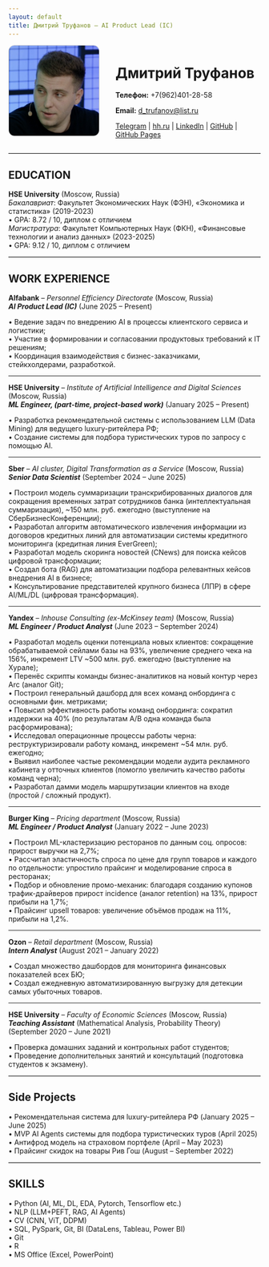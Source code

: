 ```yaml
---
layout: default
title: Дмитрий Труфанов — AI Product Lead (IC)
---
```


<div style="display: flex; align-items: flex-start; gap: 2rem;">
  <img src="assets/img/photo.jpg" alt="Фото Дмитрия Труфанова" style="width: 180px; border-radius: 12px; border: 1px solid #ccc;">
  <div>
    <h1>Дмитрий Труфанов</h1>
    <p><strong>Телефон:</strong> +7(962)401-28-58</p>
    <p><strong>Email:</strong> <a href="mailto:d_trufanov@list.ru">d_trufanov@list.ru</a></p>
    <p>
      <a href="https://t.me/dimi3_tru">Telegram</a> |
      <a href="https://hh.ru/resume/5f63a69eff0828b95f0039ed1f6e7644464578">hh.ru</a> |
      <a href="https://www.linkedin.com/in/%D0%B4%D0%BC%D0%B8%D1%82%D1%80%D0%B8%D0%B9-%D1%82%D1%80%D1%83%D1%84%D0%B0%D0%BD%D0%BE%D0%B2-a651711b3?utm_source=share&utm_campaign=share_via&utm_content=profile&utm_medium=ios_app">LinkedIn</a> |
      <a href="https://github.com/dimi3tru">GitHub</a> |
      <a href="https://dimi3tru.github.io/">GitHub Pages</a>
    </p>
  </div>
</div>

<hr style="border: 0; border-top: 1px solid #ccc; margin: 1em 0;">

## EDUCATION

**HSE University** (Moscow, Russia)  
_Бакалавриат_: Факультет Экономических Наук (ФЭН), «Экономика и статистика» (2019-2023)  
• GPA: 8.72 / 10, диплом с отличием  
_Магистратура_: Факультет Компьютерных Наук (ФКН), «Финансовые технологии и анализ данных» (2023-2025)   
• GPA: 9.12 / 10, диплом с отличием

<hr style="border: 0; border-top: 1px solid #ccc; margin: 1em 0;">

## WORK EXPERIENCE

**Alfabank** – _Personnel Efficiency Directorate_ (Moscow, Russia)  
**_AI Product Lead (IC)_** (June 2025 – Present)  

• Ведение задач по внедрению AI в процессы клиентского сервиса и логистики;  
• Участие в формировании и согласовании продуктовых требований к IT решениям;  
• Координация взаимодействия с бизнес-заказчиками, стейкхолдерами, разработкой.  

---

**HSE University** – _Institute of Artificial Intelligence and Digital Sciences_ (Moscow, Russia)  
**_ML Engineer, (part-time, project-based work)_** (January 2025 – Present) 

• Разработка рекомендательной системы с использованием LLM (Data Mining) для ведущего luxury-ритейлера РФ;  
• Создание системы для подбора туристических туров по запросу с помощью AI.  

---

**Sber** – _AI cluster, Digital Transformation as a Service_ (Moscow, Russia)  
**_Senior Data Scientist_** (September 2024 – June 2025)  

• Построил модель суммаризации транскрибированных диалогов для сокращения временных затрат сотрудников банка (интеллектуальная суммаризация), ~150 млн. руб. ежегодно (выступление на СберБизнесКонференции);  
• Разработал алгоритм автоматического извлечения информации из договоров кредитных линий для автоматизации системы кредитного мониторинга (кредитная линия EverGreen);  
• Разработал модель скоринга новостей (CNews) для поиска кейсов цифровой трансформации;  
• Создал бота (RAG) для автоматизации подбора релевантных кейсов внедрения AI в бизнесе;  
• Консультирование представителей крупного бизнеса (ЛПР) в сфере AI/ML/DL (цифровая трансформация).  

---

**Yandex** – _Inhouse Consulting (ex-McKinsey team)_ (Moscow, Russia)  
**_ML Engineer / Product Analyst_** (June 2023 – September 2024)  

• Разработал модель оценки потенциала новых клиентов: сокращение обрабатываемой сейлами базы на 93%, увеличение среднего чека на 156%, инкремент LTV ~500 млн. руб. ежегодно (выступление на Хурале);  
• Перенёс скрипты команды бизнес-аналитиков на новый контур через Arc (аналог Git);  
• Построил генеральный дашборд для всех команд онбординга с основными фин. метриками;  
• Повысил эффективность работы команд онбординга: сократил издержки на 40% (по результатам A/B одна команда была расформирована);  
• Исследовал операционные процессы работы черна: реструктуризировали работу команд, инкремент ~54 млн. руб. ежегодно;  
• Выявил наиболее частые рекомендации модели аудита рекламного кабинета у отточных клиентов (помогло увеличить качество работы команд черна);  
• Разработал дамми модель маршрутизации клиентов на входе (простой / сложный продукт).  

---

**Burger King** – _Pricing department_ (Moscow, Russia)  
**_ML Engineer / Product Analyst_** (January 2022 – June 2023)  

• Построил ML-кластеризацию ресторанов по данным соц. опросов: прирост выручки на 2,7%;  
• Рассчитал эластичность спроса по цене для групп товаров и каждого по отдельности: упростило прайсинг и моделирование спроса в ресторанах;  
• Подбор и обновление промо-механик: благодаря созданию купонов трафик-драйверов прирост incidence (аналог retention) на 13%, прирост прибыли на 1,7%;  
• Прайсинг upsell товаров: увеличение объёмов продаж на 11%, прибыли на 1,2%.  

---

**Ozon** – _Retail department_ (Moscow, Russia)  
**_Intern Analyst_** (August 2021 – January 2022) 

• Создал множество дашбордов для мониторинга финансовых показателей всех БЮ;  
• Создал ежедневную автоматизированную выгрузку для детекции самых убыточных товаров.  

---

**HSE University** – _Faculty of Economic Sciences_ (Moscow, Russia)  
**_Teaching Assistant_** (Mathematical Analysis, Probability Theory) (September 2020 – June 2021)  

• Проверка домашних заданий и контрольных работ студентов;  
• Проведение дополнительных занятий и консультаций (подготовка студентов к экзамену).  

<hr style="border: 0; border-top: 1px solid #ccc; margin: 1em 0;">

## Side Projects
• Рекомендательная система для luxury-ритейлера РФ (January 2025 – June 2025)  
• MVP AI Agents системы для подбора туристических туров (April 2025)  
• Антифрод модель на страховом портфеле (April – May 2023)  
• Прайсинг скидок на товары Рив Гош (August – September 2022)  

<hr style="border: 0; border-top: 1px solid #ccc; margin: 1em 0;">

## SKILLS

• Python (AI, ML, DL, EDA, Pytorch, Tensorflow etc.)  
• NLP (LLM+PEFT, RAG, AI Agents)  
• CV (CNN, ViT, DDPM)  
• SQL, PySpark, Git, BI (DataLens, Tableau, Power BI)  
• Git  
• R  
• MS Office (Excel, PowerPoint)  

